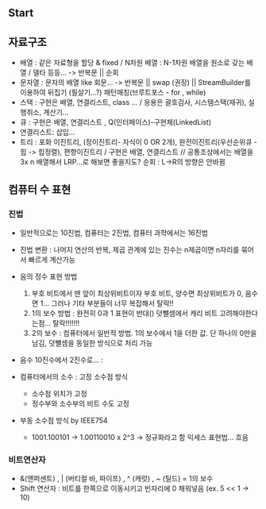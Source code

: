 ## Start
## 자료구조
 - 배열 : 같은 자료형을 할당 & fixed / N차원 배열 : N-1차원 배열을 원소로 갖는 배열 / 델타 등등... -> 반복문 || 순회
 - 문자열 : 문자의 배열 like 회문... -> 반복문 || swap (권장) || StreamBuilder를 이용하여 뒤집기 (필살기...?) 패턴매칭(브루트포스 - for , while)
 - 스택 : 구현은 배열, 연결리스트, class ... / 응용은 괄호검사, 시스템스택(재귀), 실행취소, 계산기...
 - 큐 : 구현은 배열, 연결리스트 , Q(인터페이스)-구현체(LinkedList)
 - 연결리스트: 삽입...
 - 트리 : 포화 이진트리, (정이진트리- 자식이 0 OR 2개), 완전이진트리(우선순위큐 - 힙 -> 힙정렬), 편향이진트리 / 구현은 배열, 연결리스트                          // 공통조상에서는 배열을 3x n 배열해서  LRP...로 해보면 좋을지도?
            순회 : L->R의 방향은 안바뀜     
            

## 컴퓨터 수 표현
### 진법
 - 일반적으로는 10진법, 컴퓨터는 2진법, 컴퓨터 과학에서는 16진법
 - 진법 변환 : 나머지 연산의 반복, 제곱 관계에 있는 진수는 n제곱이면 n자리를 묶어서 빠르게 계산가능
 - 음의 정수 표현 방법
    1. 부호 비트에서 맨 앞이 최상위비트이자 부호 비트, 양수면 최상위비트가 0, 음수면 1... 그러나 기타 부분들이 너무 복잡해서 탈락!!
    2. 1의 보수 방법 : 완전히 0과 1 표현이 반대() 덧뺄셈에서 캐리 비트 고려해야한다는점... 탈락!!!!!!!
    3. 2의 보수 : 컴퓨터에서 일반적 방법. 1의 보수에서 1을 더한 값. 단 하나의 0만을 남김, 덧뺄셈을 동일한 방식으로 처리 가능
 - 음수 10진수에서 2진수로... : 

 - 컴퓨터에서의 소수 : 고정 소수점 방식
    * 소수점 위치가 고정
    * 정수부와 소수부의 비트 수도 고정

 - 부동 소수점 방식 by IEEE754
    * 1001.100101 -> 1.00110010 x 2^3 -> 정규화라고 함
    익세스 표현법... 흐음

### 비트연산자
 - &(앤퍼센트) , | (버티컬 바, 파이프) , ^ (캐럿) , ~ (틸드) = 1의 보수
 - Shift 연산자 : 비트를 한쪽으로 이동시키고 빈자리에 0 채워넣음 (ex.  5 << 1 -> 10)
